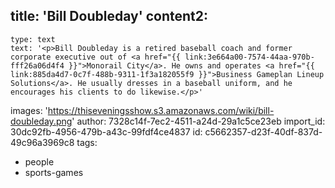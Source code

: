 title: 'Bill Doubleday'
content2:
  -
    type: text
    text: '<p>Bill Doubleday is a retired baseball coach and former corporate executive out of <a href="{{ link:3e664a00-7574-44aa-970b-fff26a06d4f4 }}">Monorail City</a>. He owns and operates <a href="{{ link:885da4d7-0c7f-488b-9311-1f3a182055f9 }}">Business Gameplan Lineup Solutions</a>. He usually dresses in a baseball uniform, and he encourages his clients to do likewise.</p>'
images: 'https://thiseveningsshow.s3.amazonaws.com/wiki/bill-doubleday.png'
author: 7328c14f-7ec2-4511-a24d-29a1c5ce23eb
import_id: 30dc92fb-4956-479b-a43c-99fdf4ce4837
id: c5662357-d23f-40df-837d-49c96a3969c8
tags:
  - people
  - sports-games
